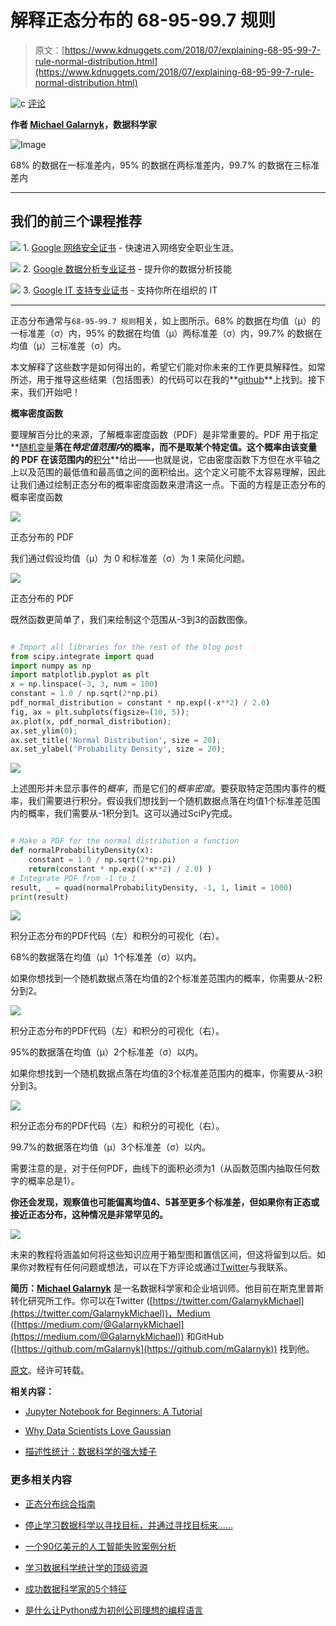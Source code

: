 # 解释正态分布的 68-95-99.7 规则

> 原文：[https://www.kdnuggets.com/2018/07/explaining-68-95-99-7-rule-normal-distribution.html](https://www.kdnuggets.com/2018/07/explaining-68-95-99-7-rule-normal-distribution.html)

![c](../Images/3d9c022da2d331bb56691a9617b91b90.png) [评论](#comments)

**作者 [Michael Galarnyk](https://www.linkedin.com/in/michaelgalarnyk/)，数据科学家**

![Image](../Images/4c692760f1e755c9435fdbc9f9a2f7da.png)

68% 的数据在一标准差内，95% 的数据在两标准差内，99.7% 的数据在三标准差内

* * *

## 我们的前三个课程推荐

![](../Images/0244c01ba9267c002ef39d4907e0b8fb.png) 1\. [Google 网络安全证书](https://www.kdnuggets.com/google-cybersecurity) - 快速进入网络安全职业生涯。

![](../Images/e225c49c3c91745821c8c0368bf04711.png) 2\. [Google 数据分析专业证书](https://www.kdnuggets.com/google-data-analytics) - 提升你的数据分析技能

![](../Images/0244c01ba9267c002ef39d4907e0b8fb.png) 3\. [Google IT 支持专业证书](https://www.kdnuggets.com/google-itsupport) - 支持你所在组织的 IT

* * *

正态分布通常与`68-95-99.7 规则`相关，如上图所示。68% 的数据在均值（μ）的一标准差（σ）内，95% 的数据在均值（μ）两标准差（σ）内，99.7% 的数据在均值（μ）三标准差（σ）内。

本文解释了这些数字是如何得出的，希望它们能对你未来的工作更具解释性。如常所述，用于推导这些结果（包括图表）的代码可以在我的**[github](https://github.com/mGalarnyk/Python_Tutorials/blob/master/Statistics/normal_Distribution_Area_Under_Curve.ipynb)**上找到。接下来，我们开始吧！

**概率密度函数**

要理解百分比的来源，了解概率密度函数（PDF）是非常重要的。PDF 用于指定**[随机变量](https://en.wikipedia.org/wiki/Random_variable)**落在*特定值范围内*的概率，而不是取某个特定值。这个概率由该变量的 PDF 在该范围内的**[积分](https://en.wikipedia.org/wiki/Integral)**给出——也就是说，它由密度函数下方但在水平轴之上以及范围的最低值和最高值之间的面积给出。这个定义可能不太容易理解，因此让我们通过绘制正态分布的概率密度函数来澄清这一点。下面的方程是正态分布的概率密度函数

![](../Images/215b751fa25ab8de7e173959172af670.png)

正态分布的 PDF

我们通过假设均值（μ）为 0 和标准差（σ）为 1 来简化问题。

![](../Images/d233ca51f09f021b305b1cb541fb6df0.png)

正态分布的 PDF

既然函数更简单了，我们来绘制这个范围从-3到3的函数图像。

```py

# Import all libraries for the rest of the blog post
from scipy.integrate import quad
import numpy as np
import matplotlib.pyplot as plt
x = np.linspace(-3, 3, num = 100)
constant = 1.0 / np.sqrt(2*np.pi)
pdf_normal_distribution = constant * np.exp((-x**2) / 2.0)
fig, ax = plt.subplots(figsize=(10, 5));
ax.plot(x, pdf_normal_distribution);
ax.set_ylim(0);
ax.set_title('Normal Distribution', size = 20);
ax.set_ylabel('Probability Density', size = 20);

```

![](../Images/b6243a27be5cfc57c669d25112b8ca8d.png)

上述图形并未显示事件的*概率*，而是它们的*概率密度*。要获取特定范围内事件的概率，我们需要进行积分。假设我们想找到一个随机数据点落在均值1个标准差范围内的概率，我们需要从-1积分到1。这可以通过SciPy完成。

```py

# Make a PDF for the normal distribution a function
def normalProbabilityDensity(x):
    constant = 1.0 / np.sqrt(2*np.pi)
    return(constant * np.exp((-x**2) / 2.0) )
# Integrate PDF from -1 to 1
result, _ = quad(normalProbabilityDensity, -1, 1, limit = 1000)
print(result)
```

![](../Images/d60f238e50def21ea4126f1191612891.png)

积分正态分布的PDF代码（左）和积分的可视化（右）。

68%的数据落在均值（μ）1个标准差（σ）以内。

如果你想找到一个随机数据点落在均值的2个标准差范围内的概率，你需要从-2积分到2。

![](../Images/087ac8c535a339881d2786376f7fb73e.png)

积分正态分布的PDF代码（左）和积分的可视化（右）。

95%的数据落在均值（μ）2个标准差（σ）以内。

如果你想找到一个随机数据点落在均值的3个标准差范围内的概率，你需要从-3积分到3。

![](../Images/f4fd432e75ef2166ae00dc04b56b4e80.png)

积分正态分布的PDF代码（左）和积分的可视化（右）。

99.7%的数据落在均值（μ）3个标准差（σ）以内。

需要注意的是，对于任何PDF，曲线下的面积必须为1（从函数范围内抽取任何数字的概率总是1）。

**你还会发现，观察值也可能偏离均值4、5甚至更多个标准差，但如果你有正态或接近正态分布，这种情况是非常罕见的。**

![](../Images/4c692760f1e755c9435fdbc9f9a2f7da.png)

未来的教程将涵盖如何将这些知识应用于箱型图和置信区间，但这将留到以后。如果你对教程有任何问题或想法，可以在下方评论或通过[Twitter](https://twitter.com/GalarnykMichael)与我联系。

**简历：[Michael Galarnyk](https://www.linkedin.com/in/michaelgalarnyk/)** 是一名数据科学家和企业培训师。他目前在斯克里普斯转化研究所工作。你可以在Twitter ([https://twitter.com/GalarnykMichael](https://twitter.com/GalarnykMichael))，Medium ([https://medium.com/@GalarnykMichael](https://medium.com/@GalarnykMichael)) 和GitHub ([https://github.com/mGalarnyk](https://github.com/mGalarnyk)) 找到他。

[原文](https://towardsdatascience.com/understanding-the-68-95-99-7-rule-for-a-normal-distribution-b7b7cbf760c2)。经许可转载。

**相关内容：**

+   [Jupyter Notebook for Beginners: A Tutorial](/2018/05/jupyter-notebook-beginners-tutorial.html)

+   [Why Data Scientists Love Gaussian](/2018/06/why-data-scientists-love-gaussian.html)

+   [描述性统计：数据科学的强大矮子](/2018/03/descriptive-statistics-mighty-dwarf-data-science.html)

### 更多相关内容

+   [正态分布综合指南](https://www.kdnuggets.com/2022/06/comprehensive-guide-normal-distribution.html)

+   [停止学习数据科学以寻找目标，并通过寻找目标来……](https://www.kdnuggets.com/2021/12/stop-learning-data-science-find-purpose.html)

+   [一个90亿美元的人工智能失败案例分析](https://www.kdnuggets.com/2021/12/9b-ai-failure-examined.html)

+   [学习数据科学统计学的顶级资源](https://www.kdnuggets.com/2021/12/springboard-top-resources-learn-data-science-statistics.html)

+   [成功数据科学家的5个特征](https://www.kdnuggets.com/2021/12/5-characteristics-successful-data-scientist.html)

+   [是什么让Python成为初创公司理想的编程语言](https://www.kdnuggets.com/2021/12/makes-python-ideal-programming-language-startups.html)
